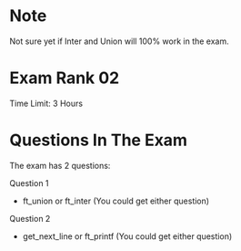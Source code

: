 # Note

Not sure yet if Inter and Union will 100% work in the exam. 

# Exam Rank 02
Time Limit: 3 Hours

# Questions In The Exam

The exam has 2 questions:

Question 1

- ft_union or ft_inter (You could get either question)

Question 2

- get_next_line or ft_printf (You could get either question)

